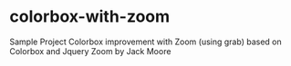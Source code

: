 # colorbox-with-zoom
Sample Project Colorbox improvement with Zoom (using grab)
based on Colorbox and Jquery Zoom by Jack Moore
